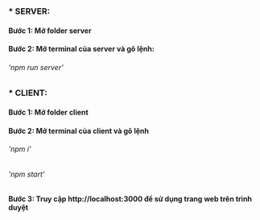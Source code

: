 ### * SERVER:
#### Bước 1: Mở folder server

#### Bước 2: Mở terminal của server và gõ lệnh:
###### *'npm run server'*

### * CLIENT:
#### Bước 1: Mở folder client

#### Bước 2: Mở terminal của client và gõ lệnh

###### *'npm i'*
###### *'npm start'*

#### Bước 3: Truy cập http://localhost:3000 để sử dụng trang web trên trình duyệt



